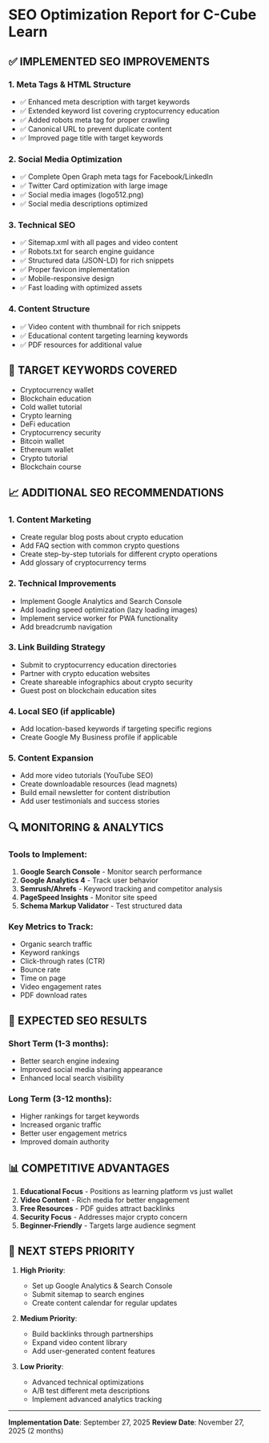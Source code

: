 # SEO Optimization Report for C-Cube Learn

## ✅ IMPLEMENTED SEO IMPROVEMENTS

### 1. **Meta Tags & HTML Structure**
- ✅ Enhanced meta description with target keywords
- ✅ Extended keyword list covering cryptocurrency education
- ✅ Added robots meta tag for proper crawling
- ✅ Canonical URL to prevent duplicate content
- ✅ Improved page title with target keywords

### 2. **Social Media Optimization**
- ✅ Complete Open Graph meta tags for Facebook/LinkedIn
- ✅ Twitter Card optimization with large image
- ✅ Social media images (logo512.png)
- ✅ Social media descriptions optimized

### 3. **Technical SEO**
- ✅ Sitemap.xml with all pages and video content
- ✅ Robots.txt for search engine guidance
- ✅ Structured data (JSON-LD) for rich snippets
- ✅ Proper favicon implementation
- ✅ Mobile-responsive design
- ✅ Fast loading with optimized assets

### 4. **Content Structure**
- ✅ Video content with thumbnail for rich snippets
- ✅ Educational content targeting learning keywords
- ✅ PDF resources for additional value

## 🎯 TARGET KEYWORDS COVERED
- Cryptocurrency wallet
- Blockchain education
- Cold wallet tutorial
- Crypto learning
- DeFi education
- Cryptocurrency security
- Bitcoin wallet
- Ethereum wallet
- Crypto tutorial
- Blockchain course

## 📈 ADDITIONAL SEO RECOMMENDATIONS

### 1. **Content Marketing**
- Create regular blog posts about crypto education
- Add FAQ section with common crypto questions
- Create step-by-step tutorials for different crypto operations
- Add glossary of cryptocurrency terms

### 2. **Technical Improvements**
- Implement Google Analytics and Search Console
- Add loading speed optimization (lazy loading images)
- Implement service worker for PWA functionality
- Add breadcrumb navigation

### 3. **Link Building Strategy**
- Submit to cryptocurrency education directories
- Partner with crypto education websites
- Create shareable infographics about crypto security
- Guest post on blockchain education sites

### 4. **Local SEO (if applicable)**
- Add location-based keywords if targeting specific regions
- Create Google My Business profile if applicable

### 5. **Content Expansion**
- Add more video tutorials (YouTube SEO)
- Create downloadable resources (lead magnets)
- Build email newsletter for content distribution
- Add user testimonials and success stories

## 🔍 MONITORING & ANALYTICS

### Tools to Implement:
1. **Google Search Console** - Monitor search performance
2. **Google Analytics 4** - Track user behavior
3. **Semrush/Ahrefs** - Keyword tracking and competitor analysis
4. **PageSpeed Insights** - Monitor site speed
5. **Schema Markup Validator** - Test structured data

### Key Metrics to Track:
- Organic search traffic
- Keyword rankings
- Click-through rates (CTR)
- Bounce rate
- Time on page
- Video engagement rates
- PDF download rates

## 🚀 EXPECTED SEO RESULTS

### Short Term (1-3 months):
- Better search engine indexing
- Improved social media sharing appearance
- Enhanced local search visibility

### Long Term (3-12 months):
- Higher rankings for target keywords
- Increased organic traffic
- Better user engagement metrics
- Improved domain authority

## 📊 COMPETITIVE ADVANTAGES

1. **Educational Focus** - Positions as learning platform vs just wallet
2. **Video Content** - Rich media for better engagement
3. **Free Resources** - PDF guides attract backlinks
4. **Security Focus** - Addresses major crypto concern
5. **Beginner-Friendly** - Targets large audience segment

## 🎯 NEXT STEPS PRIORITY

1. **High Priority**:
   - Set up Google Analytics & Search Console
   - Submit sitemap to search engines
   - Create content calendar for regular updates

2. **Medium Priority**:
   - Build backlinks through partnerships
   - Expand video content library
   - Add user-generated content features

3. **Low Priority**:
   - Advanced technical optimizations
   - A/B test different meta descriptions
   - Implement advanced analytics tracking

---

**Implementation Date**: September 27, 2025
**Review Date**: November 27, 2025 (2 months)